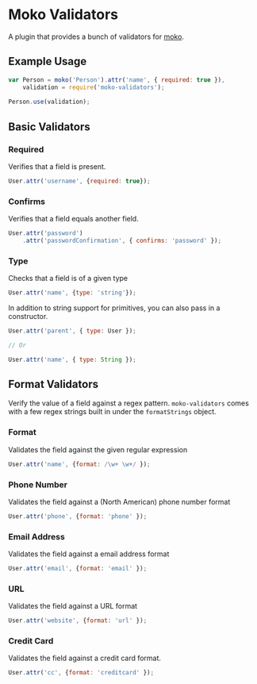 # Moko Validators

A plugin that provides a bunch of validators for
[moko](https://github.com/MokoJs/moko).

## Example Usage

```js
var Person = moko('Person').attr('name', { required: true }),
    validation = require('moko-validators');
    
Person.use(validation);
``` 

## Basic Validators

### Required

Verifies that a field is present.

```js
User.attr('username', {required: true});
```

### Confirms

Verifies that a field equals another field.

```js
User.attr('password')
    .attr('passwordConfirmation', { confirms: 'password' });
```

### Type

Checks that a field is of a given type

```js
User.attr('name', {type: 'string'});
```

In addition to string support for primitives, you can also pass in a
constructor.

```js
User.attr('parent', { type: User });

// Or

User.attr('name', { type: String });
```

## Format Validators

Verify the value of a field against a regex pattern. `moko-validators`
comes with a few regex strings built in under the `formatStrings`
object.

### Format

Validates the field against the given regular expression

```js
User.attr('name', {format: /\w+ \w+/ });
```

### Phone Number

Validates the field against a (North American) phone number format

```js
User.attr('phone', {format: 'phone' });
```


### Email Address

Validates the field against a email address format

```js
User.attr('email', {format: 'email' });
```

### URL

Validates the field against a URL format

```js
User.attr('website', {format: 'url' });
```

### Credit Card

Validates the field against a credit card format.

```js
User.attr('cc', {format: 'creditcard' });
````
